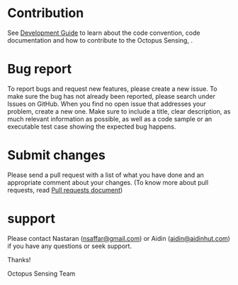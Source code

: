 Contribution
=============
See [Development Guide](https://octopus-sensing.nastaran-saffar.me/development.html) to learn about the code convention, code documentation and how to contribute to the Octopus Sensing, .

Bug report
=============
To report bugs and request new features, please create a new issue. To make sure the bug has not already been reported, please search under Issues on GitHub.
When you find no open issue that addresses your problem, create a new one. Make sure to include a title, clear description, as much relevant information as possible, as well as a code sample or an executable test case showing the expected bug happens.

Submit changes
==============
Please send a pull request with a list of what you have done and an appropriate comment about your changes. (To know more about pull requests, read [Pull requests document](https://docs.github.com/en/pull-requests)) 
                        
support
========
Please contact Nastaran (nsaffar@gmail.com) or Aidin (aidin@aidinhut.com) if you have any questions or seek support.
     
     
     
Thanks!

Octopus Sensing Team
